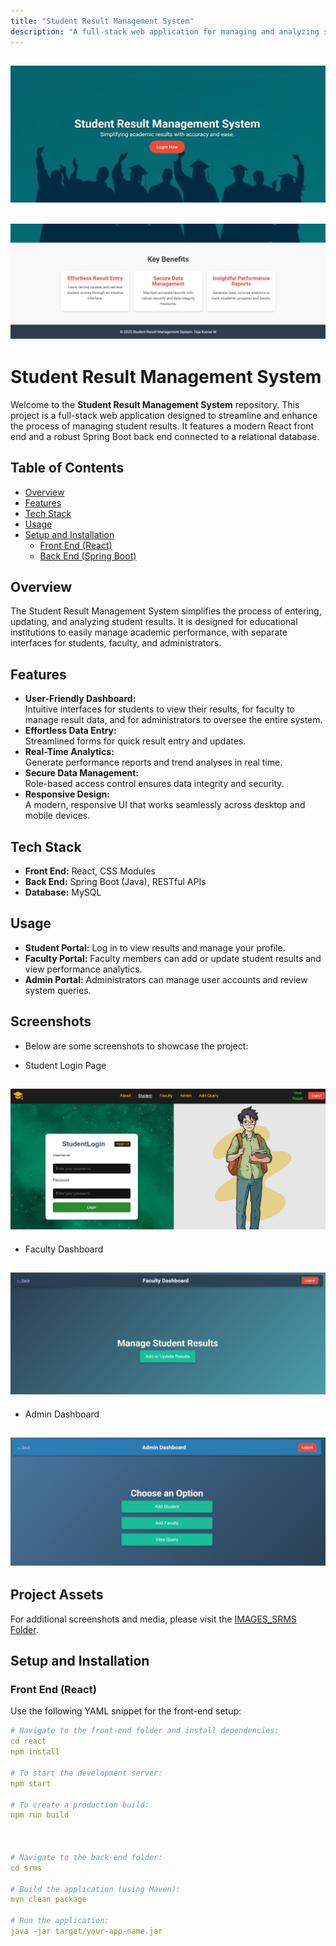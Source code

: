 ```yaml
---
title: "Student Result Management System"
description: "A full-stack web application for managing and analyzing student results."
---
```


 ## ![Homepage Screenshot](IMAGES_SRMS/Home_page_1.png)
 ## ![Homepage Screenshot](IMAGES_SRMS/Home_page_2.png)

# Student Result Management System

Welcome to the **Student Result Management System** repository. This project is a full-stack web application designed to streamline and enhance the process of managing student results. It features a modern React front end and a robust Spring Boot back end connected to a relational database.

## Table of Contents
- [Overview](#overview)
- [Features](#features)
- [Tech Stack](#tech-stack)
- [Usage](#usage)
- [Setup and Installation](#setup-and-installation)
  - [Front End (React)](#front-end-react)
  - [Back End (Spring Boot)](#back-end-spring-boot)



## Overview

The Student Result Management System simplifies the process of entering, updating, and analyzing student results. It is designed for educational institutions to easily manage academic performance, with separate interfaces for students, faculty, and administrators.

## Features

- **User-Friendly Dashboard:**  
  Intuitive interfaces for students to view their results, for faculty to manage result data, and for administrators to oversee the entire system.
- **Effortless Data Entry:**  
  Streamlined forms for quick result entry and updates.
- **Real-Time Analytics:**  
  Generate performance reports and trend analyses in real time.
- **Secure Data Management:**  
  Role-based access control ensures data integrity and security.
- **Responsive Design:**  
  A modern, responsive UI that works seamlessly across desktop and mobile devices.

## Tech Stack

- **Front End:** React, CSS Modules  
- **Back End:** Spring Boot (Java), RESTful APIs  
- **Database:** MySQL


## Usage
- **Student Portal:** Log in to view results and manage your profile.
- **Faculty Portal:** Faculty members can add or update student results and view performance analytics.
- **Admin Portal:** Administrators can manage user accounts and review system queries.

## Screenshots
- Below are some screenshots to showcase the project:

- Student Login Page
 ## ![Student Login Screenshot](IMAGES_SRMS/Student_login.png)

- Faculty Dashboard
 ## ![Faculty Dashboard Screenshot](IMAGES_SRMS/Faculty_dashboard.png)

- Admin Dashboard
 ## ![Admin Dashboard Screenshot](IMAGES_SRMS/Admin_dasboard.png)

 ## Project Assets

For additional screenshots and media, please visit the [IMAGES_SRMS Folder](./IMAGES_SRMS).


## Setup and Installation

### Front End (React)

Use the following YAML snippet for the front-end setup:

```yaml
# Navigate to the front-end folder and install dependencies:
cd react
npm install

# To start the development server:
npm start

# To create a production build:
npm run build



# Navigate to the back-end folder:
cd srms

# Build the application (using Maven):
mvn clean package

# Run the application:
java -jar target/your-app-name.jar




